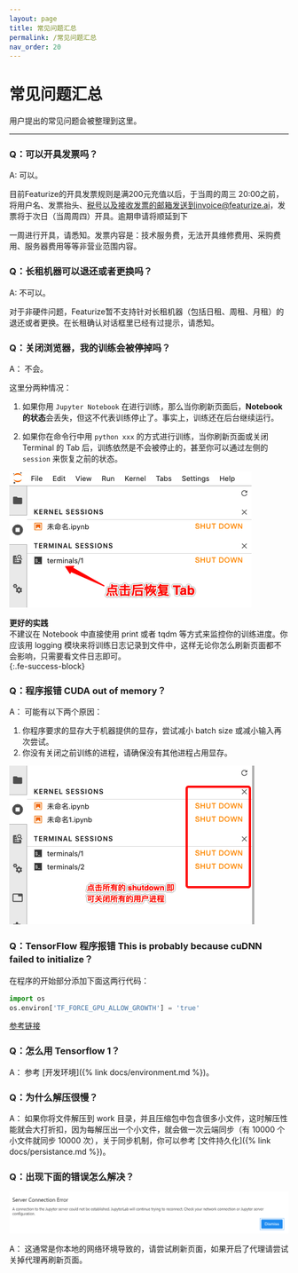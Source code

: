 ```yaml
---
layout: page
title: 常见问题汇总
permalink: /常见问题汇总
nav_order: 20
---
```


# 常见问题汇总

用户提出的常见问题会被整理到这里。

------

### Q：可以开具发票吗？
A: 可以。

目前Featurize的开具发票规则是满200元充值以后，于当周的周三 20:00之前，将用户名、发票抬头、税号以及接收发票的邮箱发送到invoice@featurize.ai，发票将于次日（当周周四）开具。逾期申请将顺延到下

一周进行开具，请悉知。发票内容是：技术服务费，无法开具维修费用、采购费用、服务器费用等等非营业范围内容。

### Q：长租机器可以退还或者更换吗？
A: 不可以。

对于非硬件问题，Featurize暂不支持针对长租机器（包括日租、周租、月租）的退还或者更换。在长租确认对话框里已经有过提示，请悉知。

### Q：关闭浏览器，我的训练会被停掉吗？

A： 不会。

这里分两种情况：

1. 如果你用 `Jupyter Notebook` 在进行训练，那么当你刷新页面后，**Notebook 的状态**会丢失，但这不代表训练停止了。事实上，训练还在后台继续运行。

2. 如果你在命令行中用 `python xxx` 的方式进行训练，当你刷新页面或关闭 Terminal 的 Tab 后，训练依然是不会被停止的，甚至你可以通过左侧的 `session` 来恢复之前的状态。

![](/asset/session-terminal-recovery.png)

<div>
<div><strong>更好的实践</strong></div><div>不建议在 Notebook 中直接使用 print 或者 tqdm 等方式来监控你的训练进度。你应该用 logging 模块来将训练日志记录到文件中，这样无论你怎么刷新页面都不会影响，只需要看文件日志即可。</div>
</div>
{:.fe-success-block}

### Q：程序报错 CUDA out of memory？

A： 可能有以下两个原因：

1. 你程序要求的显存大于机器提供的显存，尝试减小 batch size 或减小输入再次尝试。
2. 你没有关闭之前训练的进程，请确保没有其他进程占用显存。

![](/asset/shutdown.png)

### Q：TensorFlow 程序报错 This is probably because cuDNN failed to initialize？

在程序的开始部分添加下面这两行代码：

```python
import os
os.environ['TF_FORCE_GPU_ALLOW_GROWTH'] = 'true'
```

[参考链接](https://stackoverflow.com/questions/53698035/failed-to-get-convolution-algorithm-this-is-probably-because-cudnn-failed-to-in)

### Q：怎么用 Tensorflow 1？

A： 参考 [开发环境]({% link docs/environment.md %})。

### Q：为什么解压很慢？

A： 如果你将文件解压到 work 目录，并且压缩包中包含很多小文件，这时解压性能就会大打折扣，因为每解压出一个小文件，就会做一次云端同步（有 10000 个小文件就同步 10000 次），关于同步机制，你可以参考 [文件持久化]({% link docs/persistance.md %})。

### Q：出现下面的错误怎么解决？

![](/asset/server-connection-error.png)

A： 这通常是你本地的网络环境导致的，请尝试刷新页面，如果开启了代理请尝试关掉代理再刷新页面。
